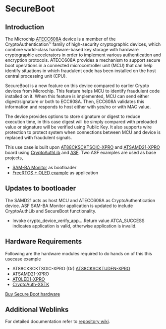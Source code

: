 # SecureBoot

## Introduction
The Microchip [ATECC608A](https://www.microchip.com/wwwproducts/en/atecc608a) device is a member of the CryptoAuthentication™ family of high-security cryptographic devices, which combine world-class hardware-based key storage with hardware cryptographic accelerators in order to implement various authentication and encryption protocols. ATECC608A provides a mechanism to support secure boot operations in a connected microcontroller unit (MCU) that can help identify situations in which fraudulent code has been installed on the host central processing unit (CPU).

SecureBoot is a new feature on this device compared to earlier Crypto devices from Microchip. This feature helps MCU to identify fraudulent code installed on it. When this feature is implemented, MCU can send either digest/signature or both to ECC608A. Then, ECC608A validates this information and responds to host either with yes/no or with MAC value.

The device provides options to store signature or digest to reduce execution time, in this case digest will be simply compared with preloaded value or signature will be verified using Public Key. It also supports wire protection to protect system when connections between MCU and device is replaced with fraudulent signals.

This use case is built upon [AT88CKSCKTSOIC-XPRO](https://www.microchip.com/developmenttools/ProductDetails/at88ckscktsoic-xpro) and [ATSAMD21-XPRO](http://www.microchip.com/Developmenttools/ProductDetails/ATSAMD21-XPRO) board using [CryptoAuthLib](https://github.com/MicrochipTech/cryptoauthlib) and [ASF](http://www.microchip.com/mplab/avr-support/advanced-software-framework-(asf)). Two ASF examples are used as base projects,
- [SAM-BA Monitor](http://asf.atmel.com/docs/latest/sam0.applications.samba_bootloader.samd21_xplained_pro/html/index.html) as bootloader
- [FreeRTOS + OLED example](http://asf.atmel.com/docs/latest/common.services.freertos.oled1_xpro_example.samd21_xplained_pro/html/index.html) as application

## Updates to bootloader
The SAMD21 acts as host MCU and ATECC608A as CryptoAuthentication device. ASF SAM-BA Monitor application is updated to include CryptoAuthLib and SecureBoot functionality.

- Invoke crypto_device_verify_app....Return value ATCA_SUCCESS indicates application is valid, otherwise application is invalid.

## Hardware Requirements
Following are the hardware modules required to do hands on of this this usecase example

- AT88CKSCKTSOIC-XPRO (Or) [AT88CKSCKTUDFN-XPRO](https://www.microchip.com/developmenttools/ProductDetails/at88ckscktudfn-xpro)
- ATSAMD21-XPRO
- [ATOLED1-XPRO](https://www.microchip.com/developmenttools/ProductDetails/ATOLED1-XPRO)
- [CryptoAuth-XSTK](https://www.microchip.com/DevelopmentTools/ProductDetails/PartNo/DM320109)

[Buy Secure Boot hardware](http://www.microchipdirect.com/product/promo/SecureBootATECC608A)

## Additional Weblinks
For detailed documentation refer to [repository wiki](https://github.com/KalyanCManukonda/ECC608A-SecureBoot-Example/wiki).
